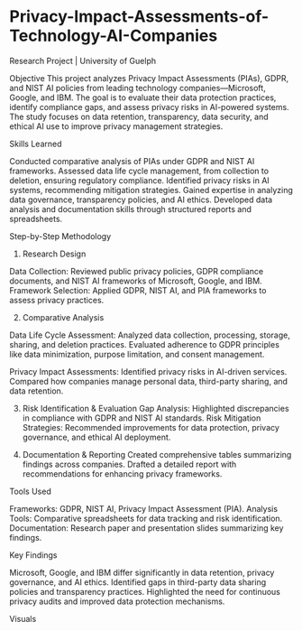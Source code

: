 # Privacy-Impact-Assessments-of-Technology-AI-Companies
Research Project | University of Guelph

Objective
This project analyzes Privacy Impact Assessments (PIAs), GDPR, and NIST AI policies from leading technology companies—Microsoft, Google, and IBM. The goal is to evaluate their data protection practices, identify compliance gaps, and assess privacy risks in AI-powered systems. The study focuses on data retention, transparency, data security, and ethical AI use to improve privacy management strategies.

Skills Learned


Conducted comparative analysis of PIAs under GDPR and NIST AI frameworks.
Assessed data life cycle management, from collection to deletion, ensuring regulatory compliance.
Identified privacy risks in AI systems, recommending mitigation strategies.
Gained expertise in analyzing data governance, transparency policies, and AI ethics.
Developed data analysis and documentation skills through structured reports and spreadsheets.


Step-by-Step Methodology


1. Research Design


Data Collection: Reviewed public privacy policies, GDPR compliance documents, and NIST AI frameworks of Microsoft, Google, and IBM.
Framework Selection: Applied GDPR, NIST AI, and PIA frameworks to assess privacy practices.


2. Comparative Analysis


Data Life Cycle Assessment:
Analyzed data collection, processing, storage, sharing, and deletion practices.
Evaluated adherence to GDPR principles like data minimization, purpose limitation, and consent management.


Privacy Impact Assessments:
Identified privacy risks in AI-driven services.
Compared how companies manage personal data, third-party sharing, and data retention.


3. Risk Identification & Evaluation
Gap Analysis: Highlighted discrepancies in compliance with GDPR and NIST AI standards.
Risk Mitigation Strategies: Recommended improvements for data protection, privacy governance, and ethical AI deployment.


4. Documentation & Reporting
Created comprehensive tables summarizing findings across companies.
Drafted a detailed report with recommendations for enhancing privacy frameworks.


Tools Used


Frameworks: GDPR, NIST AI, Privacy Impact Assessment (PIA).
Analysis Tools: Comparative spreadsheets for data tracking and risk identification.
Documentation: Research paper and presentation slides summarizing key findings.


Key Findings


Microsoft, Google, and IBM differ significantly in data retention, privacy governance, and AI ethics.
Identified gaps in third-party data sharing policies and transparency practices.
Highlighted the need for continuous privacy audits and improved data protection mechanisms.



Visuals


